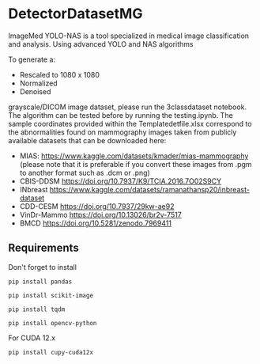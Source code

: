 # DetectorDatasetMG
ImageMed YOLO-NAS is a tool specialized in medical image classification and analysis. Using advanced YOLO and NAS algorithms

To generate a:
* Rescaled to 1080 x 1080
* Normalized 
* Denoised 

grayscale/DICOM image dataset, please run the 3classdataset notebook. The algorithm can be tested before by running the testing.ipynb. 
The sample coordinates provided within the Templatedetfile.xlsx correspond to the abnormalities found on mammography images taken from publicly available datasets that can be downloaded here:

* MIAS: https://www.kaggle.com/datasets/kmader/mias-mammography (please note that it is preferable if you convert these images from .pgm to another format such as .dcm or .png)
* CBIS-DDSM https://doi.org/10.7937/K9/TCIA.2016.7O02S9CY
* INbreast https://www.kaggle.com/datasets/ramanathansp20/inbreast-dataset
* CDD-CESM https://doi.org/10.7937/29kw-ae92
* VinDr-Mammo https://doi.org/10.13026/br2v-7517
* BMCD https://doi.org/10.5281/zenodo.7969411


## Requirements

Don't forget to install

```
pip install pandas
```
```
pip install scikit-image
```
```
pip install tqdm 
```
```
pip install opencv-python
```
For CUDA 12.x
```
pip install cupy-cuda12x
```
